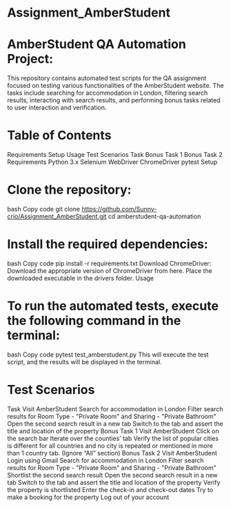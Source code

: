 # Assignment_AmberStudent
# AmberStudent QA Automation Project:
This repository contains automated test scripts for the QA assignment focused on testing various functionalities of the AmberStudent website. The tasks include searching for accommodation in London, filtering search results, interacting with search results, and performing bonus tasks related to user interaction and verification.

# Table of Contents
Requirements
Setup
Usage
Test Scenarios
Task
Bonus Task 1
Bonus Task 2
Requirements
Python 3.x
Selenium WebDriver
ChromeDriver
pytest
Setup
# Clone the repository:
bash
Copy code
git clone https://github.com/Sunny-crio/Assignment_AmberStudent.git
cd amberstudent-qa-automation
# Install the required dependencies:
bash
Copy code
pip install -r requirements.txt
Download ChromeDriver:
Download the appropriate version of ChromeDriver from here.
Place the downloaded executable in the drivers folder.
Usage
# To run the automated tests, execute the following command in the terminal:

bash
Copy code
pytest test_amberstudent.py
This will execute the test script, and the results will be displayed in the terminal.

# Test Scenarios
Task
Visit AmberStudent
Search for accommodation in London
Filter search results for Room Type - "Private Room" and Sharing - "Private Bathroom"
Open the second search result in a new tab
Switch to the tab and assert the title and location of the property
Bonus Task 1
Visit AmberStudent
Click on the search bar
Iterate over the counties’ tab
Verify the list of popular cities is different for all countries and no city is repeated or mentioned in more than 1 country tab. (Ignore “All” section)
Bonus Task 2
Visit AmberStudent
Login using Gmail
Search for accommodation in London
Filter search results for Room Type - "Private Room" and Sharing - "Private Bathroom"
Shortlist the second search result
Open the second search result in a new tab
Switch to the tab and assert the title and location of the property
Verify the property is shortlisted
Enter the check-in and check-out dates
Try to make a booking for the property
Log out of your account
